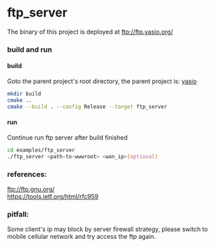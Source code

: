 # ftp_server

The binary of this project is deployed at <ftp://ftp.yasio.org/>

### build and run
#### build
Goto the parent project's root directory, the parent project is: [yasio](https://github.com/yasio/yasio)  
```sh
mkdir build  
cmake ..  
cmake --build . --config Release --target ftp_server  
```
#### run
Continue run ftp server after build finished  
```sh
cd examples/ftp_server  
./ftp_server <path-to-wwwroot> <wan_ip>[optional]  
```
  
### references:  
<ftp://ftp.gnu.org/>  
https://tools.ietf.org/html/rfc959  

### pitfall:  
Some client's ip may block by server firewall strategy, please switch to mobile cellular network and try access the ftp again.
